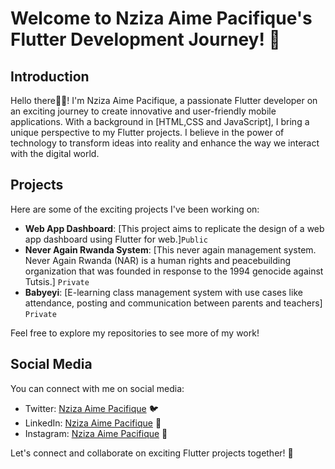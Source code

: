 # Welcome to Nziza Aime Pacifique's Flutter Development Journey! 🚀

## Introduction
Hello there👋👋! I'm Nziza Aime Pacifique, a passionate Flutter developer on an exciting journey to create innovative and user-friendly mobile applications. With a background in [HTML,CSS and JavaScript], I bring a unique perspective to my Flutter projects. I believe in the power of technology to transform ideas into reality and enhance the way we interact with the digital world.

## Projects
Here are some of the exciting projects I've been working on:
- **Web App Dashboard**: [This project aims to replicate the design of a web app dashboard using Flutter for web.]`Public`
- **Never Again Rwanda System**: [This never again management system. Never Again Rwanda (NAR) is a human rights and peacebuilding organization that was founded in response to the 1994 genocide against Tutsis.] `Private`
- **Babyeyi**: [E-learning class management system with use cases like attendance, posting and communication between parents and teachers] `Private`

Feel free to explore my repositories to see more of my work!

## Social Media
You can connect with me on social media:
- Twitter: [Nziza Aime Pacifique](https://twitter.com/aimenziza) 🐦
- LinkedIn: [Nziza Aime Pacifique](https://www.linkedin.com/in/nziza-aime-pacifique/) 🔗
- Instagram: [Nziza Aime Pacifique](https://www.instagram.com/nziza_aime_pacifique/) 📂

Let's connect and collaborate on exciting Flutter projects together! 🤝
